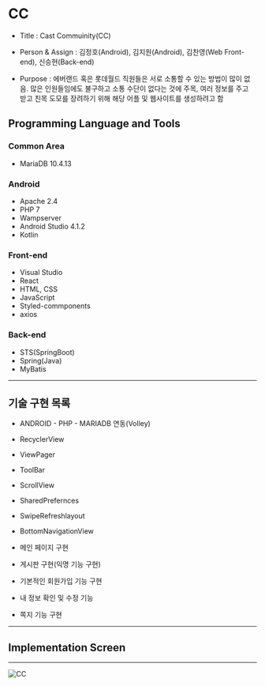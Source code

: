 # CC
- Title : Cast Commuinity(CC)

- Person & Assign : 김정호(Android), 김지원(Android), 김찬영(Web Front-end), 신승현(Back-end)

- Purpose : 에버랜드 혹은 롯데월드 직원들은 서로 소통할 수 있는 방법이 많이 없음.
많은 인원들임에도 불구하고 소통 수단이 없다는 것에 주목, 여러 정보를 주고 받고
친목 도모를 장려하기 위해 해당 어플 및 웹사이트를 생성하려고 함

## Programming Language and Tools

### Common Area
- MariaDB 10.4.13

### Android
- Apache 2.4
- PHP 7
- Wampserver
- Android Studio 4.1.2
- Kotlin

### Front-end
- Visual Studio
- React
- HTML, CSS
- JavaScript
- Styled-commponents
- axios

### Back-end
- STS(SpringBoot)
- Spring(Java)
- MyBatis

------------------

## 기술 구현 목록

- ANDROID - PHP - MARIADB 연동(Volley)
- RecyclerView
- ViewPager
- ToolBar
- ScrollView
- SharedPrefernces
- SwipeRefreshlayout
- BottomNavigationView

- 메인 페이지 구현
- 게시판 구현(익명 기능 구현)
- 기본적인 회원가입 기능 구현
- 내 정보 확인 및 수정 기능
- 쪽지 기능 구현

------------------


## Implementation Screen

------------------

![CC](https://user-images.githubusercontent.com/85336456/126779614-0e3213e3-b5f1-4d48-b31d-d211dd33ea4a.jpg)


